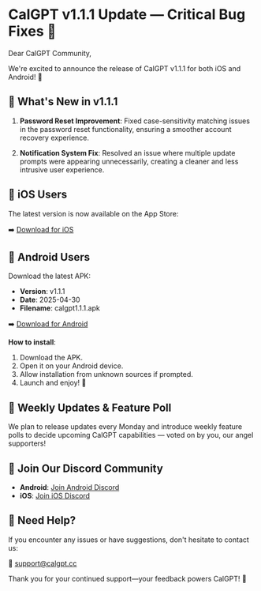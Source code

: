 # CalGPT v1.1.1 Update — Critical Bug Fixes 🚀

Dear CalGPT Community,

We're excited to announce the release of CalGPT v1.1.1 for both iOS and Android! 🎉

## 🔧 What's New in v1.1.1

1. **Password Reset Improvement**: Fixed case-sensitivity matching issues in the password reset functionality, ensuring a smoother account recovery experience.

2. **Notification System Fix**: Resolved an issue where multiple update prompts were appearing unnecessarily, creating a cleaner and less intrusive user experience.

## 🍏 iOS Users

The latest version is now available on the App Store:

➡️ [Download for iOS](https://apps.apple.com/app/calgpt/id6741912637)

## 🤖 Android Users

Download the latest APK:

- **Version**: v1.1.1
- **Date**: 2025-04-30
- **Filename**: calgpt1.1.1.apk

➡️ [Download for Android](https://github.com/akashicbot/calgpt-distribution/releases/download/v1.1.1/calgpt1.1.1.apk)

**How to install**:
1. Download the APK.
2. Open it on your Android device.
3. Allow installation from unknown sources if prompted.
4. Launch and enjoy! 🎈

## 🔁 Weekly Updates & Feature Poll

We plan to release updates every Monday and introduce weekly feature polls to decide upcoming CalGPT capabilities — voted on by you, our angel supporters!

## 💬 Join Our Discord Community

- **Android**: [Join Android Discord](https://discord.gg/AzwXNMTaKQ)
- **iOS**: [Join iOS Discord](https://discord.gg/g7b8k9jArq)

## 📧 Need Help?

If you encounter any issues or have suggestions, don't hesitate to contact us:

📧 [support@calgpt.cc](mailto:support@calgpt.cc)

Thank you for your continued support—your feedback powers CalGPT! 🙌
